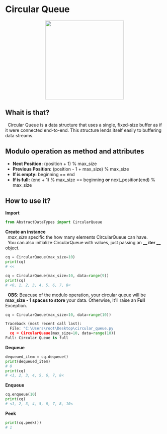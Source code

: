 # Circular Queue

<p align="center">
  <img src="https://cdncontribute.geeksforgeeks.org/wp-content/uploads/Circular-queue.png" width=250>
</p>

## Whait is that?
&nbsp; Circular Queue is a data structure that uses a single, fixed-size buffer as if it were connected end-to-end. This structure lends itself easily to buffering data streams.

## Modulo operation as method and attributes
- **Next Position:** (position + 1) % max_size
- **Previous Position:** (position - 1 + max_size) % max_size
- **If is empty:** beginning == end
- **If is full:** (end + 1) % max_size == beginning **or** next_position(end) % max_size

## How to use it?
**Import**
``` python
from AbstractDataTypes import CircularQueue
``` 

**Create an instance**  
&nbsp; *max_size* specific the how many elements CircularQueue can have.  
&nbsp; You can also initialize CircularQueue with values, just passing an **__ iter __** object.  
``` python
cq = CircularQueue(max_size=10)
print(cq)
# <<

cq = CircularQueue(max_size=10, data=range(9))
print(cq)
# <0, 1, 2, 3, 4, 5, 6, 7, 8<
``` 
&nbsp; **OBS**: Beacuse of the modulo operation, your circular queue will be **max_size - 1 spaces to store** your data. Otherwise, It'll raise an **Full** Exception.
``` python
cq = CircularQueue(max_size=10, data=range(10))

Traceback (most recent call last):
  File: "C:\Users\root\Desktop\circular_queue.py
  cq = CircularQueue(max_size=10, data=range(10))
Full: Circular Queue is full
``` 

**Dequeue**
``` python
dequeued_item = cq.dequeue()
print(dequeued_item)
# 0
print(cq)
# <1, 2, 3, 4, 5, 6, 7, 8<
``` 

**Enqueue**
``` python
cq.enqueue(10)
print(cq)
# <1, 2, 3, 4, 5, 6, 7, 8, 10<
``` 

**Peek**
``` python
print(cq.peek())
# 1
```
